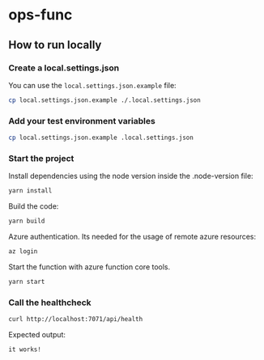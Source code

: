 # ops-func

## How to run locally

### Create a local.settings.json

You can use the `local.settings.json.example` file:

```bash
cp local.settings.json.example ./.local.settings.json
```

### Add your test environment variables

```bash
cp local.settings.json.example .local.settings.json
```

### Start the project

Install dependencies using the node version inside the .node-version file:

```bash
yarn install
```

Build the code:

```bash
yarn build
```

Azure authentication. Its needed for the usage of remote azure resources:

```bash
az login
```

Start the function with azure function core tools.

```bash
yarn start
```

### Call the healthcheck

```bash
curl http://localhost:7071/api/health
```

Expected output:

```bash
it works!
```
